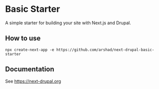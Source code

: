 # Basic Starter

A simple starter for building your site with Next.js and Drupal.

## How to use

`npx create-next-app -e https://github.com/arshad/next-drupal-basic-starter`

## Documentation

See https://next-drupal.org
